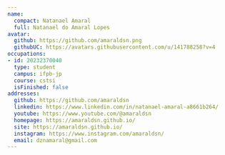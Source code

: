 ```yaml
---
name:
  compact: Natanael Amaral
  full: Natanael do Amaral Lopes
avatar:
  github: https://github.com/amaraldsn.png
  githubUC: https://avatars.githubusercontent.com/u/141788258?v=4
occupations:
- id: 20232370040
  type: student
  campus: ifpb-jp
  course: cstsi
  isFinished: false
addresses:
  github: https://github.com/amaraldsn
  linkedin: https://www.linkedin.com/in/natanael-amaral-a8661b264/
  youtube: https://www.youtube.com/@amaraldsn
  homepage: https://amaraldsn.github.io/
  site: https://amaraldsn.github.io/
  instagram: https://www.instagram.com/amaraldsn/
  email: dznamaral@gmail.com
---
```

